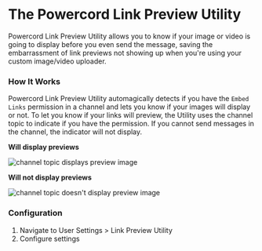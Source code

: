 # The Powercord Link Preview Utility

Powercord Link Preview Utility allows you to know if your image or video is going to display before you even send the message, saving the embarrassment of link previews not showing up when you're using your custom image/video uploader.

### How It Works

Powercord Link Preview Utility automagically detects if you have the `Embed Links` permission in a channel and lets you know if your images will display or not. To let you know if your links will preview, the Utility uses the channel topic to indicate if you have the permission. If you cannot send messages in the channel, the indicator will not display.

**Will display previews**

![channel topic displays preview image](https://i.mattboy.live/5ucparJ.png)

**Will not display previews**

![channel topic doesn't display preview image](https://i.mattboy.live/rB6CooY.png)

### Configuration

1. Navigate to User Settings > Link Preview Utility
2. Configure settings